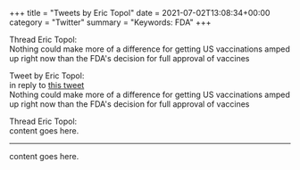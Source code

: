 +++
title = "Tweets by Eric Topol" 
date = 2021-07-02T13:08:34+00:00
category = "Twitter"
summary = "Keywords: FDA"
+++

<div class="tweet">
    <div class="profile"> 
       Thread Eric Topol:
    </div>
    <div class="tweet-content">
       Nothing could make more of a difference for getting US vaccinations amped up right now than the FDA's decision for full approval of vaccines
    </div>
</div>

<blockquote class="twitter-tweet"><p lang="en" dir="ltr"><a href="https://twitter.com/EricTopol/status/1411000739007057926?ref_src=twsrc%5Etfw"></a></blockquote><script async src="https://platform.twitter.com/widgets.js" charset="utf-8"></script>

<div class="tweet">
    <div class="profile"> 
       Tweet by Eric Topol:
    </div>
    <div class="in-reply-to">in reply to <a href="https://twitter.com/JoshuaPCohen1/status/1410998427446661123">this tweet</a> </div>
    <div class="tweet-content">
        Nothing could make more of a difference for getting US vaccinations amped up right now than the FDA's decision for full approval of vaccines
    </div>
</div>


<blockquote class="twitter-tweet"><p lang="en" dir="ltr"><a href="https://twitter.com/EricTopol/status/1411012902304174082?ref_src=twsrc%5Etfw"></a></blockquote><script async src="https://platform.twitter.com/widgets.js" charset="utf-8"></script>



<blockquote class="twitter-tweet"><p lang="en" dir="ltr"><a href="https://twitter.com/EricTopol/status/1411013115429355525?ref_src=twsrc%5Etfw"></a></blockquote><script async src="https://platform.twitter.com/widgets.js" charset="utf-8"></script>



<blockquote class="twitter-tweet"><p lang="en" dir="ltr"><a href="https://twitter.com/EricTopol/status/1411017478814113796?ref_src=twsrc%5Etfw"></a></blockquote><script async src="https://platform.twitter.com/widgets.js" charset="utf-8"></script>



<blockquote class="twitter-tweet"><p lang="en" dir="ltr"><a href="https://twitter.com/EricTopol/status/1411021059214626820?ref_src=twsrc%5Etfw"></a></blockquote><script async src="https://platform.twitter.com/widgets.js" charset="utf-8"></script>



<blockquote class="twitter-tweet"><p lang="en" dir="ltr"><a href="https://twitter.com/EricTopol/status/1411023701630341121?ref_src=twsrc%5Etfw"></a></blockquote><script async src="https://platform.twitter.com/widgets.js" charset="utf-8"></script>



<blockquote class="twitter-tweet"><p lang="en" dir="ltr"><a href="https://twitter.com/EricTopol/status/1411034908789592064?ref_src=twsrc%5Etfw"></a></blockquote><script async src="https://platform.twitter.com/widgets.js" charset="utf-8"></script>



<blockquote class="twitter-tweet"><p lang="en" dir="ltr"><a href="https://twitter.com/EricTopol/status/1411039210392276993?ref_src=twsrc%5Etfw"></a></blockquote><script async src="https://platform.twitter.com/widgets.js" charset="utf-8"></script>



<blockquote class="twitter-tweet"><p lang="en" dir="ltr"><a href="https://twitter.com/EricTopol/status/1411044776208527360?ref_src=twsrc%5Etfw"></a></blockquote><script async src="https://platform.twitter.com/widgets.js" charset="utf-8"></script>



<blockquote class="twitter-tweet"><p lang="en" dir="ltr"><a href="https://twitter.com/EricTopol/status/1411053894331813889?ref_src=twsrc%5Etfw"></a></blockquote><script async src="https://platform.twitter.com/widgets.js" charset="utf-8"></script>



<blockquote class="twitter-tweet"><p lang="en" dir="ltr"><a href="https://twitter.com/EricTopol/status/1411054785369808898?ref_src=twsrc%5Etfw"></a></blockquote><script async src="https://platform.twitter.com/widgets.js" charset="utf-8"></script>


<blockquote class="twitter-tweet"><p lang="en" dir="ltr"><a href="https://twitter.com/EricTopol/status/1411061477998424065?ref_src=twsrc%5Etfw"></a></blockquote><script async src="https://platform.twitter.com/widgets.js" charset="utf-8"></script>

<div class="thread">
    <div class="profile"> 
       Thread Eric Topol:
    </div>
    <div class="thread-content">
        content goes here.
        <hr>
        content goes here.
    </div>
</div>
 
